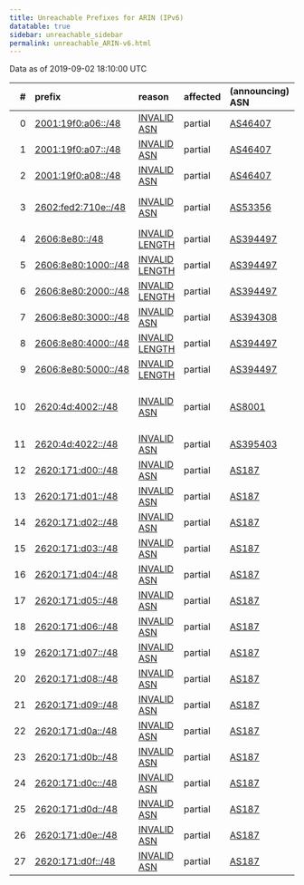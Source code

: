 ```yaml
---
title: Unreachable Prefixes for ARIN (IPv6)
datatable: true
sidebar: unreachable_sidebar
permalink: unreachable_ARIN-v6.html
---
```


Data as of 2019-09-02 18:10:00 UTC


<div class="datatable-begin"></div>

|   # | prefix                                                           | reason                                                                                                         | affected   | (announcing) ASN                         | AS Name                                  |   unreachable /48s |
|----:|:-----------------------------------------------------------------|:---------------------------------------------------------------------------------------------------------------|:-----------|:-----------------------------------------|:-----------------------------------------|-------------------:|
|   0 | [2001:19f0:a06::/48](https://stat.ripe.net/2001:19f0:a06::/48)   | [INVALID ASN](https://rpki-validator.ripe.net/announcement-preview?asn=AS46407&prefix=2001:19f0:a06::/48)      | partial    | [AS46407](unreachable_AS46407-v6.html)   | AS-CHOOPA3 - Choopa                      |                  1 |
|   1 | [2001:19f0:a07::/48](https://stat.ripe.net/2001:19f0:a07::/48)   | [INVALID ASN](https://rpki-validator.ripe.net/announcement-preview?asn=AS46407&prefix=2001:19f0:a07::/48)      | partial    | [AS46407](unreachable_AS46407-v6.html)   | AS-CHOOPA3 - Choopa                      |                  1 |
|   2 | [2001:19f0:a08::/48](https://stat.ripe.net/2001:19f0:a08::/48)   | [INVALID ASN](https://rpki-validator.ripe.net/announcement-preview?asn=AS46407&prefix=2001:19f0:a08::/48)      | partial    | [AS46407](unreachable_AS46407-v6.html)   | AS-CHOOPA3 - Choopa                      |                  1 |
|   3 | [2602:fed2:710e::/48](https://stat.ripe.net/2602:fed2:710e::/48) | [INVALID ASN](https://rpki-validator.ripe.net/announcement-preview?asn=AS53356&prefix=2602:fed2:710e::/48)     | partial    | [AS53356](unreachable_AS53356-v6.html)   | WESTCONNECT - WestConnect Communications |                  1 |
|   4 | [2606:8e80::/48](https://stat.ripe.net/2606:8e80::/48)           | [INVALID LENGTH](https://rpki-validator.ripe.net/announcement-preview?asn=AS394497&prefix=2606:8e80::/48)      | partial    | [AS394497](unreachable_AS394497-v6.html) | TF-178-ASH - Ting Fiber Inc.             |                  1 |
|   5 | [2606:8e80:1000::/48](https://stat.ripe.net/2606:8e80:1000::/48) | [INVALID LENGTH](https://rpki-validator.ripe.net/announcement-preview?asn=AS394497&prefix=2606:8e80:1000::/48) | partial    | [AS394497](unreachable_AS394497-v6.html) | TF-178-ASH - Ting Fiber Inc.             |                  1 |
|   6 | [2606:8e80:2000::/48](https://stat.ripe.net/2606:8e80:2000::/48) | [INVALID LENGTH](https://rpki-validator.ripe.net/announcement-preview?asn=AS394497&prefix=2606:8e80:2000::/48) | partial    | [AS394497](unreachable_AS394497-v6.html) | TF-178-ASH - Ting Fiber Inc.             |                  1 |
|   7 | [2606:8e80:3000::/48](https://stat.ripe.net/2606:8e80:3000::/48) | [INVALID ASN](https://rpki-validator.ripe.net/announcement-preview?asn=AS394308&prefix=2606:8e80:3000::/48)    | partial    | [AS394308](unreachable_AS394308-v6.html) | TING-FIBER - Ting Fiber Inc.             |                  1 |
|   8 | [2606:8e80:4000::/48](https://stat.ripe.net/2606:8e80:4000::/48) | [INVALID LENGTH](https://rpki-validator.ripe.net/announcement-preview?asn=AS394497&prefix=2606:8e80:4000::/48) | partial    | [AS394497](unreachable_AS394497-v6.html) | TF-178-ASH - Ting Fiber Inc.             |                  1 |
|   9 | [2606:8e80:5000::/48](https://stat.ripe.net/2606:8e80:5000::/48) | [INVALID LENGTH](https://rpki-validator.ripe.net/announcement-preview?asn=AS394497&prefix=2606:8e80:5000::/48) | partial    | [AS394497](unreachable_AS394497-v6.html) | TF-178-ASH - Ting Fiber Inc.             |                  1 |
|  10 | [2620:4d:4002::/48](https://stat.ripe.net/2620:4d:4002::/48)     | [INVALID ASN](https://rpki-validator.ripe.net/announcement-preview?asn=AS8001&prefix=2620:4d:4002::/48)        | partial    | [AS8001](unreachable_AS8001-v6.html)     | NET-ACCESS-CORP - Net Access Corporation |                  1 |
|  11 | [2620:4d:4022::/48](https://stat.ripe.net/2620:4d:4022::/48)     | [INVALID ASN](https://rpki-validator.ripe.net/announcement-preview?asn=AS395403&prefix=2620:4d:4022::/48)      | partial    | [AS395403](unreachable_AS395403-v6.html) | NS1-INFRA - NSONE Inc                    |                  1 |
|  12 | [2620:171:d00::/48](https://stat.ripe.net/2620:171:d00::/48)     | [INVALID ASN](https://rpki-validator.ripe.net/announcement-preview?asn=AS187&prefix=2620:171:d00::/48)         | partial    | [AS187](unreachable_AS187-v6.html)       | DNSCAST-AS - DNScast                     |                  1 |
|  13 | [2620:171:d01::/48](https://stat.ripe.net/2620:171:d01::/48)     | [INVALID ASN](https://rpki-validator.ripe.net/announcement-preview?asn=AS187&prefix=2620:171:d01::/48)         | partial    | [AS187](unreachable_AS187-v6.html)       | DNSCAST-AS - DNScast                     |                  1 |
|  14 | [2620:171:d02::/48](https://stat.ripe.net/2620:171:d02::/48)     | [INVALID ASN](https://rpki-validator.ripe.net/announcement-preview?asn=AS187&prefix=2620:171:d02::/48)         | partial    | [AS187](unreachable_AS187-v6.html)       | DNSCAST-AS - DNScast                     |                  1 |
|  15 | [2620:171:d03::/48](https://stat.ripe.net/2620:171:d03::/48)     | [INVALID ASN](https://rpki-validator.ripe.net/announcement-preview?asn=AS187&prefix=2620:171:d03::/48)         | partial    | [AS187](unreachable_AS187-v6.html)       | DNSCAST-AS - DNScast                     |                  1 |
|  16 | [2620:171:d04::/48](https://stat.ripe.net/2620:171:d04::/48)     | [INVALID ASN](https://rpki-validator.ripe.net/announcement-preview?asn=AS187&prefix=2620:171:d04::/48)         | partial    | [AS187](unreachable_AS187-v6.html)       | DNSCAST-AS - DNScast                     |                  1 |
|  17 | [2620:171:d05::/48](https://stat.ripe.net/2620:171:d05::/48)     | [INVALID ASN](https://rpki-validator.ripe.net/announcement-preview?asn=AS187&prefix=2620:171:d05::/48)         | partial    | [AS187](unreachable_AS187-v6.html)       | DNSCAST-AS - DNScast                     |                  1 |
|  18 | [2620:171:d06::/48](https://stat.ripe.net/2620:171:d06::/48)     | [INVALID ASN](https://rpki-validator.ripe.net/announcement-preview?asn=AS187&prefix=2620:171:d06::/48)         | partial    | [AS187](unreachable_AS187-v6.html)       | DNSCAST-AS - DNScast                     |                  1 |
|  19 | [2620:171:d07::/48](https://stat.ripe.net/2620:171:d07::/48)     | [INVALID ASN](https://rpki-validator.ripe.net/announcement-preview?asn=AS187&prefix=2620:171:d07::/48)         | partial    | [AS187](unreachable_AS187-v6.html)       | DNSCAST-AS - DNScast                     |                  1 |
|  20 | [2620:171:d08::/48](https://stat.ripe.net/2620:171:d08::/48)     | [INVALID ASN](https://rpki-validator.ripe.net/announcement-preview?asn=AS187&prefix=2620:171:d08::/48)         | partial    | [AS187](unreachable_AS187-v6.html)       | DNSCAST-AS - DNScast                     |                  1 |
|  21 | [2620:171:d09::/48](https://stat.ripe.net/2620:171:d09::/48)     | [INVALID ASN](https://rpki-validator.ripe.net/announcement-preview?asn=AS187&prefix=2620:171:d09::/48)         | partial    | [AS187](unreachable_AS187-v6.html)       | DNSCAST-AS - DNScast                     |                  1 |
|  22 | [2620:171:d0a::/48](https://stat.ripe.net/2620:171:d0a::/48)     | [INVALID ASN](https://rpki-validator.ripe.net/announcement-preview?asn=AS187&prefix=2620:171:d0a::/48)         | partial    | [AS187](unreachable_AS187-v6.html)       | DNSCAST-AS - DNScast                     |                  1 |
|  23 | [2620:171:d0b::/48](https://stat.ripe.net/2620:171:d0b::/48)     | [INVALID ASN](https://rpki-validator.ripe.net/announcement-preview?asn=AS187&prefix=2620:171:d0b::/48)         | partial    | [AS187](unreachable_AS187-v6.html)       | DNSCAST-AS - DNScast                     |                  1 |
|  24 | [2620:171:d0c::/48](https://stat.ripe.net/2620:171:d0c::/48)     | [INVALID ASN](https://rpki-validator.ripe.net/announcement-preview?asn=AS187&prefix=2620:171:d0c::/48)         | partial    | [AS187](unreachable_AS187-v6.html)       | DNSCAST-AS - DNScast                     |                  1 |
|  25 | [2620:171:d0d::/48](https://stat.ripe.net/2620:171:d0d::/48)     | [INVALID ASN](https://rpki-validator.ripe.net/announcement-preview?asn=AS187&prefix=2620:171:d0d::/48)         | partial    | [AS187](unreachable_AS187-v6.html)       | DNSCAST-AS - DNScast                     |                  1 |
|  26 | [2620:171:d0e::/48](https://stat.ripe.net/2620:171:d0e::/48)     | [INVALID ASN](https://rpki-validator.ripe.net/announcement-preview?asn=AS187&prefix=2620:171:d0e::/48)         | partial    | [AS187](unreachable_AS187-v6.html)       | DNSCAST-AS - DNScast                     |                  1 |
|  27 | [2620:171:d0f::/48](https://stat.ripe.net/2620:171:d0f::/48)     | [INVALID ASN](https://rpki-validator.ripe.net/announcement-preview?asn=AS187&prefix=2620:171:d0f::/48)         | partial    | [AS187](unreachable_AS187-v6.html)       | DNSCAST-AS - DNScast                     |                  1 |

<div class="datatable-end"></div>